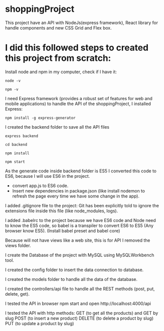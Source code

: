 # shoppingProject
This project have an API with NodeJs(express framework), React library for handle components and new CSS Grid and Flex box.

# I did this followed steps to created this project from scratch:
Install node and npm in my computer, check if I have it:
```
node -v
```
```
npm -v
```
I need Express framework (provides a robust set of features for web and mobile applications) to handle the API of the shoppingProject, I installed Express:

```
npm install -g express-generator
```

I created the backend folder to save all the API files

```
express backend
```
```
cd backend
```
```
npm install
```
```
npm start
```
As the generate code inside backend folder is ES5 I converted this code to ES6, because I will use ES6 in the project.

* convert app.js to ES6 code.
* Insert new dependencies in package.json (like install nodemon to refresh the page every time we have some change in the app).

I added .gitignore file to the project: Git has been explicitly told to ignore the extensions file inside this file (like node_modules, logs).

I added .babelrc to the project because we have ES6 code and Node need to know the ES5 code, so babel is a transpiler to convert ES6 to ES5 (Any browser know ES5). (Install babel preset and babel core)

Because will not have views like a web site, this is for API I removed the views folder.

I create the Database of the project with MySQL using MySQLWorkbench tool.

I created the config folder to insert the data connection to database.

I created the models folder to handle all the data of the database.

I created the controllers/api file to handle all the REST methods (post, put, delete, get).

I tested the API in browser npm start and open http://localhost:4000/api

I tested the API with http methods:
GET (to get all the products) and GET by slug
POST (to insert a new product)
DELETE (to delete a product by slug)
PUT (to update a product by slug)
